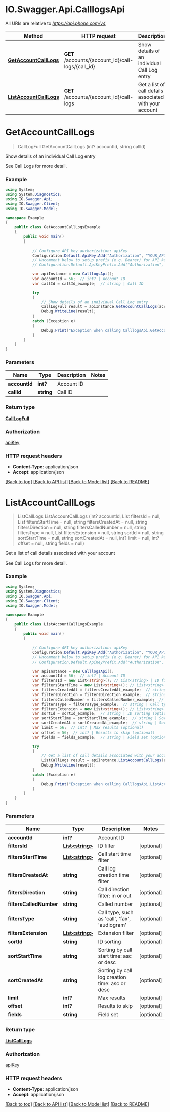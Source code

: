 # IO.Swagger.Api.CalllogsApi

All URIs are relative to *https://api.phone.com/v4*

Method | HTTP request | Description
------------- | ------------- | -------------
[**GetAccountCallLogs**](CalllogsApi.md#getaccountcalllogs) | **GET** /accounts/{account_id}/call-logs/{call_id} | Show details of an individual Call Log entry
[**ListAccountCallLogs**](CalllogsApi.md#listaccountcalllogs) | **GET** /accounts/{account_id}/call-logs | Get a list of call details associated with your account


<a name="getaccountcalllogs"></a>
# **GetAccountCallLogs**
> CallLogFull GetAccountCallLogs (int? accountId, string callId)

Show details of an individual Call Log entry

See Call Logs for more detail.

### Example
```csharp
using System;
using System.Diagnostics;
using IO.Swagger.Api;
using IO.Swagger.Client;
using IO.Swagger.Model;

namespace Example
{
    public class GetAccountCallLogsExample
    {
        public void main()
        {
            
            // Configure API key authorization: apiKey
            Configuration.Default.ApiKey.Add("Authorization", "YOUR_API_KEY");
            // Uncomment below to setup prefix (e.g. Bearer) for API key, if needed
            // Configuration.Default.ApiKeyPrefix.Add("Authorization", "Bearer");

            var apiInstance = new CalllogsApi();
            var accountId = 56;  // int? | Account ID
            var callId = callId_example;  // string | Call ID

            try
            {
                // Show details of an individual Call Log entry
                CallLogFull result = apiInstance.GetAccountCallLogs(accountId, callId);
                Debug.WriteLine(result);
            }
            catch (Exception e)
            {
                Debug.Print("Exception when calling CalllogsApi.GetAccountCallLogs: " + e.Message );
            }
        }
    }
}
```

### Parameters

Name | Type | Description  | Notes
------------- | ------------- | ------------- | -------------
 **accountId** | **int?**| Account ID | 
 **callId** | **string**| Call ID | 

### Return type

[**CallLogFull**](CallLogFull.md)

### Authorization

[apiKey](../README.md#apiKey)

### HTTP request headers

 - **Content-Type**: application/json
 - **Accept**: application/json

[[Back to top]](#) [[Back to API list]](../README.md#documentation-for-api-endpoints) [[Back to Model list]](../README.md#documentation-for-models) [[Back to README]](../README.md)

<a name="listaccountcalllogs"></a>
# **ListAccountCallLogs**
> ListCallLogs ListAccountCallLogs (int? accountId, List<string> filtersId = null, List<string> filtersStartTime = null, string filtersCreatedAt = null, string filtersDirection = null, string filtersCalledNumber = null, string filtersType = null, List<string> filtersExtension = null, string sortId = null, string sortStartTime = null, string sortCreatedAt = null, int? limit = null, int? offset = null, string fields = null)

Get a list of call details associated with your account

See Call Logs for more detail.

### Example
```csharp
using System;
using System.Diagnostics;
using IO.Swagger.Api;
using IO.Swagger.Client;
using IO.Swagger.Model;

namespace Example
{
    public class ListAccountCallLogsExample
    {
        public void main()
        {
            
            // Configure API key authorization: apiKey
            Configuration.Default.ApiKey.Add("Authorization", "YOUR_API_KEY");
            // Uncomment below to setup prefix (e.g. Bearer) for API key, if needed
            // Configuration.Default.ApiKeyPrefix.Add("Authorization", "Bearer");

            var apiInstance = new CalllogsApi();
            var accountId = 56;  // int? | Account ID
            var filtersId = new List<string>(); // List<string> | ID filter (optional) 
            var filtersStartTime = new List<string>(); // List<string> | Call start time filter (optional) 
            var filtersCreatedAt = filtersCreatedAt_example;  // string | Call log creation time filter (optional) 
            var filtersDirection = filtersDirection_example;  // string | Call direction filter: in or out (optional) 
            var filtersCalledNumber = filtersCalledNumber_example;  // string | Called number (optional) 
            var filtersType = filtersType_example;  // string | Call type, such as 'call', 'fax', 'audiogram' (optional) 
            var filtersExtension = new List<string>(); // List<string> | Extension filter (optional) 
            var sortId = sortId_example;  // string | ID sorting (optional) 
            var sortStartTime = sortStartTime_example;  // string | Sorting by call start time: asc or desc (optional) 
            var sortCreatedAt = sortCreatedAt_example;  // string | Sorting by call log creation time: asc or desc (optional) 
            var limit = 56;  // int? | Max results (optional) 
            var offset = 56;  // int? | Results to skip (optional) 
            var fields = fields_example;  // string | Field set (optional) 

            try
            {
                // Get a list of call details associated with your account
                ListCallLogs result = apiInstance.ListAccountCallLogs(accountId, filtersId, filtersStartTime, filtersCreatedAt, filtersDirection, filtersCalledNumber, filtersType, filtersExtension, sortId, sortStartTime, sortCreatedAt, limit, offset, fields);
                Debug.WriteLine(result);
            }
            catch (Exception e)
            {
                Debug.Print("Exception when calling CalllogsApi.ListAccountCallLogs: " + e.Message );
            }
        }
    }
}
```

### Parameters

Name | Type | Description  | Notes
------------- | ------------- | ------------- | -------------
 **accountId** | **int?**| Account ID | 
 **filtersId** | [**List&lt;string&gt;**](string.md)| ID filter | [optional] 
 **filtersStartTime** | [**List&lt;string&gt;**](string.md)| Call start time filter | [optional] 
 **filtersCreatedAt** | **string**| Call log creation time filter | [optional] 
 **filtersDirection** | **string**| Call direction filter: in or out | [optional] 
 **filtersCalledNumber** | **string**| Called number | [optional] 
 **filtersType** | **string**| Call type, such as &#39;call&#39;, &#39;fax&#39;, &#39;audiogram&#39; | [optional] 
 **filtersExtension** | [**List&lt;string&gt;**](string.md)| Extension filter | [optional] 
 **sortId** | **string**| ID sorting | [optional] 
 **sortStartTime** | **string**| Sorting by call start time: asc or desc | [optional] 
 **sortCreatedAt** | **string**| Sorting by call log creation time: asc or desc | [optional] 
 **limit** | **int?**| Max results | [optional] 
 **offset** | **int?**| Results to skip | [optional] 
 **fields** | **string**| Field set | [optional] 

### Return type

[**ListCallLogs**](ListCallLogs.md)

### Authorization

[apiKey](../README.md#apiKey)

### HTTP request headers

 - **Content-Type**: application/json
 - **Accept**: application/json

[[Back to top]](#) [[Back to API list]](../README.md#documentation-for-api-endpoints) [[Back to Model list]](../README.md#documentation-for-models) [[Back to README]](../README.md)

